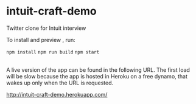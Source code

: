 # intuit-craft-demo
Twitter clone for Intuit interview

<p>
  To install and preview , run:
</p>

<div>
  <code>npm install</code>
  <code>npm run build</code>
  <code>npm start</code>
</div>
<br/>
<p>
  A live version of the app can be found in the following URL. The first load will be slow because the app is hosted in Heroku on a free dynamo, that wakes up only when the URL is requested.
</p>

<a href="http://intuit-craft-demo.herokuapp.com/">http://intuit-craft-demo.herokuapp.com/</a>
